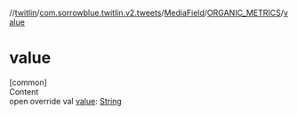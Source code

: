 //[twitlin](../../../index.md)/[com.sorrowblue.twitlin.v2.tweets](../../index.md)/[MediaField](../index.md)/[ORGANIC_METRICS](index.md)/[value](value.md)



# value  
[common]  
Content  
open override val [value](value.md): [String](https://kotlinlang.org/api/latest/jvm/stdlib/kotlin/-string/index.html)  



